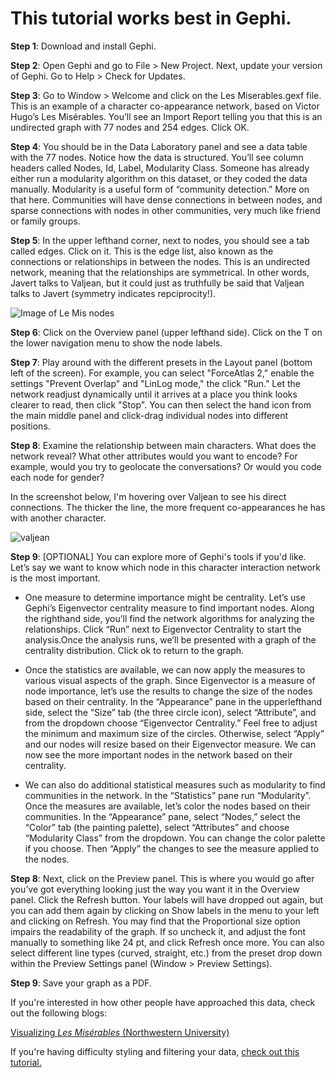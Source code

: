 <h1>This tutorial works best in Gephi.</h1> 

<b>Step 1</b>: Download and install Gephi. 

<b>Step 2</b>: Open Gephi and go to File > New Project. Next, update your version of Gephi. Go to Help > Check for Updates. 

<b>Step 3</b>: Go to Window > Welcome and click on the Les Miserables.gexf file. This is an example of a character co-appearance network, based on Victor Hugo’s Les Misérables. You’ll see an Import Report telling you that this is an undirected graph with 77 nodes and 254 edges. Click OK.

<b>Step 4</b>: You should be in the Data Laboratory panel and see a data table with the 77 nodes. Notice how the data is structured. You’ll see column headers called Nodes, Id, Label, Modularity Class. Someone has already either run a modularity algorithm on this dataset, or they coded the data manually. Modularity is a useful form of “community detection.” More on that here. Communities will have dense connections in between nodes, and sparse connections with nodes in other communities, very much like friend or family groups.

<b>Step 5</b>: In the upper lefthand corner, next to nodes, you should see a tab called edges. Click on it. This is the edge list, also known as the connections or relationships in between the nodes. This is an undirected network, meaning that the relationships are symmetrical. In other words, Javert talks to Valjean, but it could just as truthfully be said that Valjean talks to Javert (symmetry indicates repciprocity!).

![Image of Le Mis nodes](https://user-images.githubusercontent.com/24833217/33508100-3ce9fe90-d6ad-11e7-8ebc-54c91a4c5913.png)

<b>Step 6</b>: Click on the Overview panel (upper lefthand side). Click on the T on the lower navigation menu to show the node labels.

<b>Step 7</b>: Play around with the different presets in the Layout panel (bottom left of the screen). For example, you can select "ForceAtlas 2," enable the settings "Prevent Overlap" and "LinLog mode," the click "Run." Let the network readjust dynamically until it arrives at a place you think looks clearer to read, then click "Stop". You can then select the hand icon from the main middle panel and click-drag individual nodes into different positions.

<b>Step 8</b>: Examine the relationship between main characters. What does the network reveal? What other attributes would you want to encode? For example, would you try to geolocate the conversations? Or would you code each node for gender?

In the screenshot below, I'm hovering over Valjean to see his direct connections. The thicker the line, the more frequent co-appearances he has with another character.

![valjean](https://user-images.githubusercontent.com/24833217/33508565-f4838844-d6af-11e7-8dd9-ffb5379f043d.png)

<b>Step 9</b>: [OPTIONAL] You can explore more of Gephi's tools if you'd like. Let’s say we want to know which node in this character interaction network is the most important. 

* One measure to determine importance might be centrality. Let’s use Gephi’s Eigenvector centrality measure to find important nodes. Along the righthand side, you’ll find the network algorithms for analyzing the relationships. Click “Run” next to Eigenvector Centrality to start the analysis.Once the analysis runs, we’ll be presented with a graph of the centrality distribution. Click ok to return to the graph.

* Once the statistics are available, we can now apply the measures to various visual aspects of the graph. Since Eigenvector is a measure of node importance, let’s use the results to change the size of the nodes based on their centrality. In the “Appearance” pane in the upperlefthand side, select the “Size” tab (the three circle icon), select “Attribute”, and from the dropdown choose “Eigenvector Centrality.” Feel free to adjust the minimum and maximum size of the circles. Otherwise, select “Apply” and our nodes will resize based on their Eigenvector measure. We can now see the more important nodes in the network based on their centrality. 

* We can also do additional statistical measures such as modularity to find communities in the network. In the “Statistics” pane run “Modularity”. Once the measures are available, let’s color the nodes based on their communities. In the “Appearance” pane, select “Nodes,” select the “Color” tab (the painting palette), select “Attributes” and choose “Modularity Class” from the dropdown. You can change the color palette if you choose. Then “Apply” the changes to see the measure applied to the nodes.

<b>Step 8</b>: Next, click on the Preview panel. This is where you would go after you’ve got everything looking just the way you want it in the Overview panel. Click the Refresh button. Your labels will have dropped out again, but you can add them again by clicking on Show labels in the menu to your left and clicking on Refresh. You may find that the Proportional size option impairs the readability of the graph. If so uncheck it, and adjust the font manually to something like 24 pt, and click Refresh once more. You can also select different line types (curved, straight, etc.) from the preset drop down within the Preview Settings panel (Window > Preview Settings). 

<b>Step 9</b>: Save your graph as a PDF.

If you're interested in how other people have approached this data, check out the following blogs:

[Visualizing <i>Les Misérables</i> (Northwestern University)](https://lesmiserables.mla.hcommons.org/)

If you're having difficulty styling and filtering your data, [check out this tutorial.](https://seinecle.github.io/gephi-tutorials/generated-html/using-filters-en.html)
